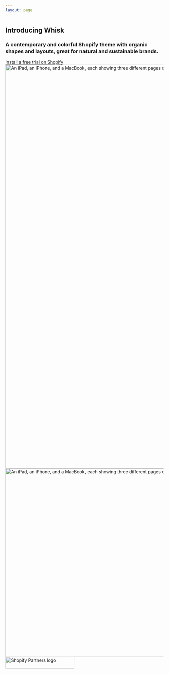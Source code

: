 ```yaml
---
layout: page
---
```


<div class="banner">
  <div class="banner__container">
    <div class="container--page container--large align--block-center space--mb--medium align--text-center">
      <h2 class="type--heading title--large space--mb--medium">
        Introducing Whisk
      </h2>
      <h3 class="banner__subtitle space--mb--large align--block-center">
        A contemporary and colorful Shopify theme with organic shapes and layouts, great for natural and sustainable brands.
      </h3>
      <div class="flex space--gap--medium flex--justify-center">
        <a href="https://themes.shopify.com/themes/whisk/styles/soft" class="button" target="_blank" rel="nofollow">
          Install a free trial on Shopify
        </a>
      </div>
    </div>
    <div class="banner__media fade-in-image">
      <img
        src="../assets/images/whisk-hero-image-2023-06.jpg"
        loading="eager"
        alt="An iPad, an iPhone, and a MacBook, each showing three different pages of the Frulla demo store for the Whisk theme"
        width="3400"
        height="1279"
        class="banner__image object-position--top-center banner__image--desktop--only"
      >
      <img
        src="../assets/images/whisk-hero-image-mobile-2023-06.jpg"
        loading="eager"
        alt="An iPad, an iPhone, and a MacBook, each showing three different pages of the Frulla demo store for the Whisk theme"
        width="1200"
        height="597"
        class="banner__image banner__image--mobile object-position--top-center"
      >
    </div>
  </div>
  <img
    src="../assets/images/ShopifyPartners_Primary.png"
    loading="lazy"
    alt="Shopify Partners logo"
    width="220"
    height="37"
    class="align--block-center space--mt--medium"
      >
</div>